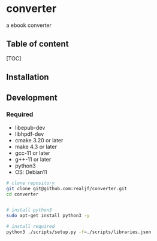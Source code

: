 # converter
a ebook converter

## Table of content
[TOC]


## Installation


## Development
### Required
- libepub-dev
- libhpdf-dev
- cmake 3.20 or later
- make 4.3 or later
- gcc-11 or later
- g++-11 or later
- python3
- OS: Debian11
  
```sh
# clone repository
git clone git@github.com:realjf/converter.git
cd converter


# install python3
sudo apt-get install python3 -y

# install required
python3 ./scripts/setup.py -f=./scripts/libraries.json


```




